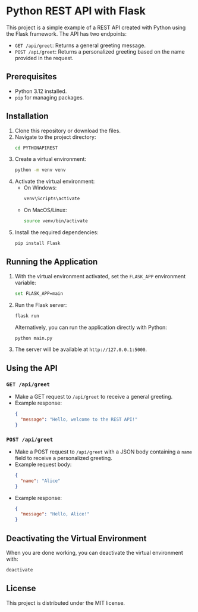 # Python REST API with Flask

This project is a simple example of a REST API created with Python using the Flask framework. The API has two endpoints:
- `GET /api/greet`: Returns a general greeting message.
- `POST /api/greet`: Returns a personalized greeting based on the name provided in the request.

## Prerequisites
- Python 3.12 installed.
- `pip` for managing packages.

## Installation

1. Clone this repository or download the files.
2. Navigate to the project directory:
   ```sh
   cd PYTHONAPIREST
   ```
3. Create a virtual environment:
   ```sh
   python -m venv venv
   ```
4. Activate the virtual environment:
   - On Windows:
     ```sh
     venv\Scripts\activate
     ```
   - On MacOS/Linux:
     ```sh
     source venv/bin/activate
     ```
5. Install the required dependencies:
   ```sh
   pip install Flask
   ```

## Running the Application

1. With the virtual environment activated, set the `FLASK_APP` environment variable:
   ```sh
   set FLASK_APP=main
   ```
2. Run the Flask server:
   ```sh
   flask run
   ```
   Alternatively, you can run the application directly with Python:
   ```sh
   python main.py
   ```
3. The server will be available at `http://127.0.0.1:5000`.

## Using the API

### `GET /api/greet`
- Make a GET request to `/api/greet` to receive a general greeting.
- Example response:
  ```json
  {
    "message": "Hello, welcome to the REST API!"
  }
  ```

### `POST /api/greet`
- Make a POST request to `/api/greet` with a JSON body containing a `name` field to receive a personalized greeting.
- Example request body:
  ```json
  {
    "name": "Alice"
  }
  ```
- Example response:
  ```json
  {
    "message": "Hello, Alice!"
  }
  ```

## Deactivating the Virtual Environment

When you are done working, you can deactivate the virtual environment with:
```sh
deactivate
```

## License
This project is distributed under the MIT license.
